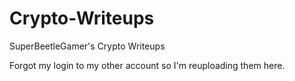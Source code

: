 # Crypto-Writeups
SuperBeetleGamer's Crypto Writeups

Forgot my login to my other account so I'm reuploading them here.
